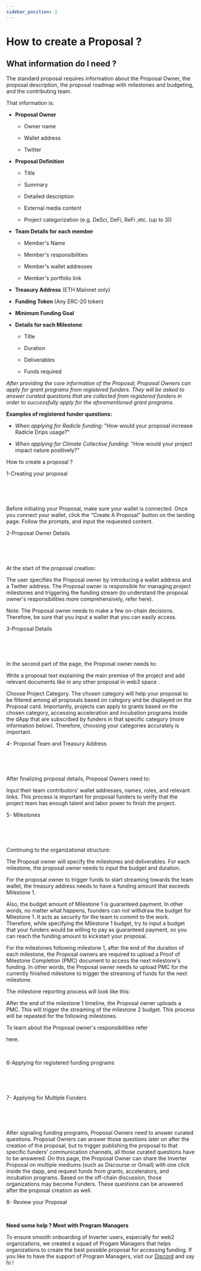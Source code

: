 ```yaml
---
sidebar_position: 2
---
```


# How to create a Proposal ?

## What information do I need ?[](https://app.gitbook.com/#what-information-do-i-need)
The standard proposal requires information about the Proposal Owner, the proposal description, the proposal roadmap with milestones and budgeting, and the contributing team.

That information is:

-   **Proposal Owner**
    
    -   Owner name
        
    
    -   Wallet address
        
    
    -   Twitter
        
    

-   **Proposal Definition**
    
    -   Title
        
    
    -   Summary
        
    
    -   Detailed description
        
    
    -   External media content
        
    
    -   Project categorization (e.g. DeSci, DeFi, ReFi ,etc. (up to 3))
        
    

-   **Team Details for each member**
    
    -   Member's Name
        
    
    -   Member's responsibilities
        
    
    -   Member's wallet addresses
        
    
    -   Member's portfolio link
        
    

-   **Treasury Address** (ETH Mainnet only)
    

-   **Funding Token** (Any ERC-20 token)
    

-   **Minimum Funding Goal**
    

-   **Details for each Milestone**:
    
    -   Title
        
    
    -   Duration
        
    
    -   Deliverables
        
    
    -   Funds required
        
    

_After providing the core information of the Proposal, Proposal Owners can apply for grant programs from registered funders. They will be asked to answer curated questions that are collected from registered funders in order to successfully apply for the aforementioned grant programs._

**Examples of registered funder questions:**

-   _When applying for Radicle funding:_ "How would your proposal increase Radicle Drips usage?"
    

-   _When applying for Climate Collective funding:_ "How would your project impact nature positively?"
    

How to create a proposal ?

1-Creating your proposal

​

​

Before initiating your Proposal, make sure your wallet is connected. Once you connect your wallet, click the "Create A Proposal" button on the landing page. Follow the prompts, and input the requested content.

2-Proposal Owner Details

​

​

At the start of the proposal creation:

The user specifies the Proposal owner by introducing a wallet address and a Twitter address. The Proposal owner is responsible for managing project milestones and triggering the funding stream (to understand the proposal owner's responsibilities more comprehensively, refer here).

Note: The Proposal owner needs to make a few on-chain decisions. Therefore, be sure that you input a wallet that you can easily access.

3-Proposal Details

​

​

In the second part of the page, the Proposal owner needs to:

Write a proposal text explaining the main premise of the project and add relevant documents like in any other proposal in web3 space .

Choose Project Category. The chosen category will help your proposal to be filtered among all proposals based on category and be displayed on the Proposal card. Importantly, projects can apply to grants based on the chosen category, accessing acceleration and incubation programs inside the dApp that are subscribed by funders in that specific category (more information below). Therefore, choosing your categories accurately is important.

4- Proposal Team and Treasury Address

​

​

After finalizing proposal details, Proposal Owners need to:

Input their team contributors'  wallet addresses, names, roles, and relevant links. This process is important for proposal funders to verify that the project team has enough talent and labor power to finish the project.

5- Milestones

​

​

Continuing to the organizational structure:

The Proposal owner will specify the milestones and deliverables. For each milestone, the proposal owner needs to input the budget and duration.

For the proposal owner to trigger funds to start streaming towards the team wallet, the treasury address needs to have a funding amount that exceeds Milestone 1.

Also, the budget amount of Milestone 1 is guaranteed payment. In other words, no matter what happens, founders can not withdraw the budget for Milestone 1. It acts as security for the team to commit to the work. Therefore, while specifying the Milestone 1 budget, try to input a budget that your funders would be willing to pay as guaranteed payment, so you can reach the funding amount to kickstart your proposal.

For the milestones following milestone 1, after the end of the duration of each milestone, the Proposal owners are required to upload a Proof of Milestone Completion (PMC) document to access the next milestone's funding. In other words, the Proposal owner needs to upload PMC for the currently finished milestone to trigger the streaming of funds for the next milestone.

The milestone reporting process will look like this:

After the end of the milestone 1 timeline, the Proposal owner uploads a PMC. This will trigger the streaming of the milestone 2 budget. This process will be repeated for the following milestones.

To learn about the Proposal owner's responsibilities refer

here.

​

6-Applying for registered funding programs

​

​

7- Applying for Multiple Funders

​

​

After signaling funding programs, Proposal Owners need to answer curated questions. Proposal Owners can answer those questions later on after the creation of the proposal, but to trigger publishing the proposal to that specific funders' communication channels, all those curated questions have to be answered. On this page, the Proposal Owner can share the Inverter Proposal on multiple mediums (such as Discourse or Gmail) with one click inside the dapp, and request funds from grants, accelerators, and incubation programs. Based on the off-chain discussion, those organizations may become Funders. These questions can be answered after the proposal creation as well.

8- Review your Proposal

​

**Need some help ? Meet with Program Managers**

To ensure smooth onboarding of Inverter users, especially for web2 organizations, we created a squad of Progam Managers that helps organizations to create the best possible proposal for accessing funding. If you like to have the support of Program Managers, visit our [Discord](https://discord.gg/nznV3hE79Z) and say hi !